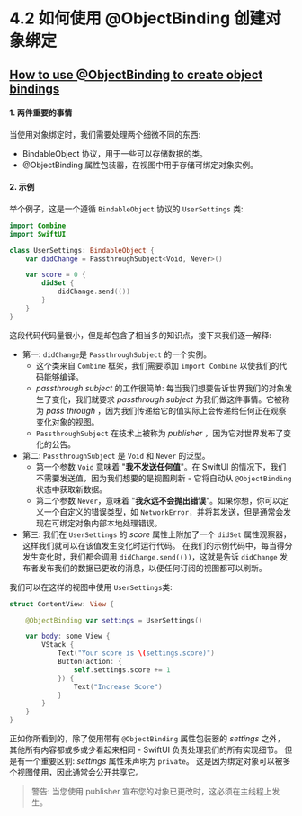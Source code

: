 # 4.2 如何使用 @ObjectBinding 创建对象绑定

## [How to use @ObjectBinding to create object bindings](https://www.hackingwithswift.com/quick-start/swiftui/how-to-use-objectbinding-to-create-object-bindings)



#### 1. 两件重要的事情

当使用对象绑定时，我们需要处理两个细微不同的东西:

* BindableObject 协议，用于一些可以存储数据的类。
* @ObjectBinding 属性包装器，在视图中用于存储可绑定对象实例。

#### 2. 示例

举个例子，这是一个遵循 `BindableObject` 协议的 `UserSettings` 类:

```swift
import Combine
import SwiftUI

class UserSettings: BindableObject {
    var didChange = PassthroughSubject<Void, Never>()

    var score = 0 {
        didSet {
            didChange.send(())
        }
    }
}
```

这段代码代码量很小，但是却包含了相当多的知识点，接下来我们逐一解释:

* 第一: `didChange`是 `PassthroughSubject` 的一个实例。 
  * 这个类来自 `Combine` 框架，我们需要添加 `import Combine` 以使我们的代码能够编译。
  * _passthrough subject_ 的工作很简单: 每当我们想要告诉世界我们的对象发生了变化，我们就要求  _passthrough subject_ 为我们做这件事情。它被称为 _pass through_ ，因为我们传递给它的值实际上会传递给任何正在观察变化对象的视图。
  * `PassthroughSubject` 在技术上被称为 _publisher_ ，因为它对世界发布了变化的公告。
* 第二: `PassthroughSubject` 是 `Void` 和 `Never` 的泛型。 
  * 第一个参数 `Void` 意味着 "**我不发送任何值**"。在 SwiftUI 的情况下，我们不需要发送值，因为我们想要的是视图刷新 - 它将自动从 `@ObjectBinding` 状态中获取新数据。 
  * 第二个参数 `Never`，意味着 "**我永远不会抛出错误**"。如果你想，你可以定义一个自定义的错误类型，如 `NetworkError`，并将其发送，但是通常会发现在可绑定对象内部本地处理错误。
* 第三: 我们在 `UserSettings` 的 _score_ 属性上附加了一个 `didSet` 属性观察器，这样我们就可以在该值发生变化时运行代码。 在我们的示例代码中，每当得分发生变化时，我们都会调用 `didChange.send(())`，这就是告诉 `didChange` 发布者发布我们的数据已更改的消息，以便任何订阅的视图都可以刷新。

我们可以在这样的视图中使用 `UserSettings`类:

```swift
struct ContentView: View {

    @ObjectBinding var settings = UserSettings()

    var body: some View {
        VStack {
            Text("Your score is \(settings.score)")
            Button(action: {
                self.settings.score += 1
            }) {
                Text("Increase Score")
            }
        }
    }
}
```

正如你所看到的，除了使用带有 `@ObjectBinding` 属性包装器的 _settings_ 之外，其他所有内容都或多或少看起来相同 - SwiftUI 负责处理我们的所有实现细节。 但是有一个重要区别: _settings_ 属性未声明为 `private`。 这是因为绑定对象可以被多个视图使用，因此通常会公开共享它。

> 警告: 当您使用 publisher 宣布您的对象已更改时，这必须在主线程上发生。

